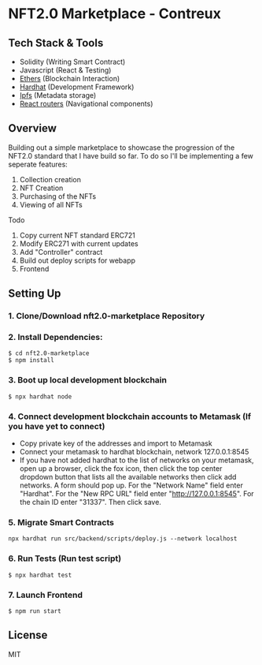 # NFT2.0 Marketplace - Contreux


## Tech Stack & Tools

- Solidity (Writing Smart Contract)
- Javascript (React & Testing)
- [Ethers](https://docs.ethers.io/v5/) (Blockchain Interaction)
- [Hardhat](https://hardhat.org/) (Development Framework)
- [Ipfs](https://ipfs.io/) (Metadata storage)
- [React routers](https://v5.reactrouter.com/) (Navigational components)



## Overview

Building out a simple marketplace to showcase the progression of the NFT2.0 standard that I have build so far.
To do so I'll be implementing a few seperate features:

1. Collection creation
2. NFT Creation
3. Purchasing of the NFTs
4. Viewing of all NFTs

Todo

1. Copy current NFT standard ERC721
2. Modify ERC271 with current updates
3. Add "Controller" contract
4. Build out deploy scripts for webapp
5. Frontend



## Setting Up
### 1. Clone/Download nft2.0-marketplace Repository

### 2. Install Dependencies:
```
$ cd nft2.0-marketplace
$ npm install
```
### 3. Boot up local development blockchain
```
$ npx hardhat node
```

### 4. Connect development blockchain accounts to Metamask (If you have yet to connect)
- Copy private key of the addresses and import to Metamask
- Connect your metamask to hardhat blockchain, network 127.0.0.1:8545
- If you have not added hardhat to the list of networks on your metamask, open up a browser, click the fox icon, then click the top center dropdown button that lists all the available networks then click add networks. A form should pop up. For the "Network Name" field enter "Hardhat". For the "New RPC URL" field enter "http://127.0.0.1:8545". For the chain ID enter "31337". Then click save.  


### 5. Migrate Smart Contracts
`npx hardhat run src/backend/scripts/deploy.js --network localhost`

### 6. Run Tests (Run test script)
`$ npx hardhat test`

### 7. Launch Frontend
`$ npm run start`

License
----
MIT
